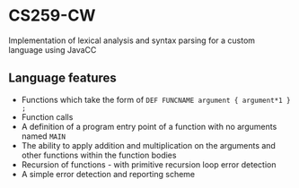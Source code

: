 
# CS259-CW
Implementation of lexical analysis and syntax parsing for a custom language using JavaCC

## Language features

 - Functions which take the form of `DEF FUNCNAME argument { argument*1 } ;`
 - Function calls
 - A definition of a program entry point of a function with no arguments named `MAIN`
 - The ability to apply addition and multiplication on the arguments and other functions within the function bodies
 - Recursion of functions - with primitive recursion loop error detection
 - A simple error detection and reporting scheme
